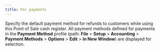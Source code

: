 ```yaml
---
title: For payments
---
```



Specify the default payment method for refunds to customers while using  this Point of Sale cash register. All payment methods defined for payments  in the **Payment Method** profile  (path: **File** > **Setup**  > **Accounting** > **Payment 
 Methods** > **Options** >  **Edit** > **In 
 New Window**) are displayed for selection.
